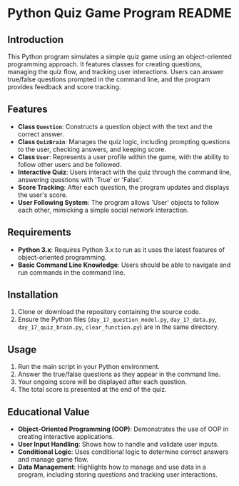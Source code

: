 # Python Quiz Game Program README

## Introduction
This Python program simulates a simple quiz game using an object-oriented programming approach. It features classes for creating questions, managing the quiz flow, and tracking user interactions. Users can answer true/false questions prompted in the command line, and the program provides feedback and score tracking.

## Features
- **Class `Question`**: Constructs a question object with the text and the correct answer.
- **Class `QuizBrain`**: Manages the quiz logic, including prompting questions to the user, checking answers, and keeping score.
- **Class `User`**: Represents a user profile within the game, with the ability to follow other users and be followed.
- **Interactive Quiz**: Users interact with the quiz through the command line, answering questions with 'True' or 'False'.
- **Score Tracking**: After each question, the program updates and displays the user's score.
- **User Following System**: The program allows 'User' objects to follow each other, mimicking a simple social network interaction.

## Requirements
- **Python 3.x**: Requires Python 3.x to run as it uses the latest features of object-oriented programming.
- **Basic Command Line Knowledge**: Users should be able to navigate and run commands in the command line.

## Installation
1. Clone or download the repository containing the source code.
2. Ensure the Python files (`day_17_question_model.py`, `day_17_data.py`, `day_17_quiz_brain.py`, `clear_function.py`) are in the same directory.

## Usage
1. Run the main script in your Python environment.
2. Answer the true/false questions as they appear in the command line.
3. Your ongoing score will be displayed after each question.
4. The total score is presented at the end of the quiz.

## Educational Value
- **Object-Oriented Programming (OOP)**: Demonstrates the use of OOP in creating interactive applications.
- **User Input Handling**: Shows how to handle and validate user inputs.
- **Conditional Logic**: Uses conditional logic to determine correct answers and manage game flow.
- **Data Management**: Highlights how to manage and use data in a program, including storing questions and tracking user interactions.

